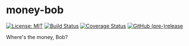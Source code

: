 # money-bob
[![License: MIT](https://img.shields.io/badge/License-MIT-yellow.svg)](https://opensource.org/licenses/MIT)
[![Build Status](https://travis-ci.org/Rekhyt/money-bob.svg?branch=master)](https://travis-ci.org/Rekhyt/ddd-js)
[![Coverage Status](https://coveralls.io/repos/github/Rekhyt/money-bob/badge.svg)](https://coveralls.io/github/Rekhyt/ddd-js)
[![GitHub (pre-)release](https://img.shields.io/github/release/Rekhyt/money-bob/all.svg)](https://github.com/Rekhyt/ddd-js/releases)

Where's the money, Bob?
